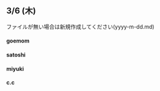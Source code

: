 ## 3/6 (木)   
ファイルが無い場合は新規作成してください(yyyy-m-dd.md)


#### goemom

#### satoshi 

#### miyuki 

#### c.c 

